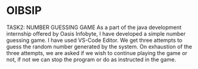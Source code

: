 # OIBSIP
TASK2: NUMBER GUESSING GAME
As a part of the java development internship offered by Oasis Infobyte, I have developed a simple number guessing game. I have used VS-Code Editor. We get three attempts to guess the random number generated by the system. On exhaustion of the three attempts, we are asked if we wish to continue playing the game or not, if not we can stop the program or do as instructed in the game. 
